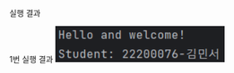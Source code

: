 실행 결과

1번 실행 결과
<img src="https://github.com/csee22-076/PP1_Hello/blob/master/screenshots/image.png?raw=true" width="60%"> <br>

